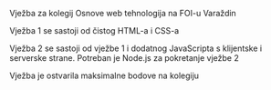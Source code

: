 Vježba za kolegij Osnove web tehnologija na FOI-u Varaždin

Vježba 1 se sastoji od čistog HTML-a i CSS-a

Vježba 2 se sastoji od vježbe 1 i dodatnog JavaScripta s klijentske i serverske strane. Potreban je Node.js za pokretanje vježbe 2

Vježba je ostvarila maksimalne bodove na kolegiju
